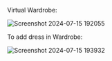 Virtual Wardrobe: 

![Screenshot 2024-07-15 192055](https://github.com/user-attachments/assets/d8f11ff7-e12f-405f-af67-d06ba9e990ac)




To add dress in Wardrobe:


![Screenshot 2024-07-15 193932](https://github.com/user-attachments/assets/28238d13-bd35-4556-967f-b325e8f9e9b2)
